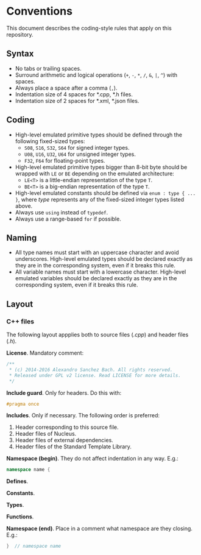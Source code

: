 Conventions
===========

This document describes the coding-style rules that apply on this repository.

## Syntax

* No tabs or trailing spaces.
* Surround arithmetic and logical operations (`+`, `-`, `*`, `/`, `&`, `|`, `^`) with spaces.
* Always place a space after a comma (`,`).
* Indentation size of 4 spaces for *.cpp, *.h files.
* Indentation size of 2 spaces for *.xml, *.json files.


## Coding

* High-level emulated primitive types should be defined through the following fixed-sized types:
    * `S08`, `S16`, `S32`, `S64` for signed integer types.
    * `U08`, `U16`, `U32`, `U64` for unsigned integer types.
    * `F32`, `F64` for floating-point types.
* High-level emulated primitive types bigger than 8-bit byte should be wrapped with `LE` or `BE` depending on the emulated architecture:
    * `LE<T>` is a little-endian representation of the type `T`.
    * `BE<T>` is a big-endian representation of the type `T`.
* High-level emulated constants should be defined via ```enum : type { ... }```, where _type_ represents any of the fixed-sized integer types listed above.
* Always use `using` instead of `typedef`.
* Always use a range-based `for` if possible.


## Naming

* All type names must start with an uppercase character and avoid underscores. High-level emulated types should be declared exactly as they are in the corresponding system, even if it breaks this rule.
* All variable names must start with a lowercase character. High-level emulated variables should be declared exactly as they are in the corresponding system, even if it breaks this rule.


## Layout

### C++ files

The following layout appplies both to source files (_.cpp_) and header files (_.h_).

__License__. Mandatory comment:
```cpp
/**
 * (c) 2014-2016 Alexandro Sanchez Bach. All rights reserved.
 * Released under GPL v2 license. Read LICENSE for more details.
 */
```

__Include guard__. Only for headers. Do this with:
```cpp
#pragma once
```

__Includes__. Only if necessary. The following order is preferred:

1. Header corresponding to this source file.
2. Header files of Nucleus.
3. Header files of external dependencies.
4. Header files of the Standard Template Library.

__Namespace (begin)__. They do not affect indentation in any way. E.g.:
```cpp
namespace name {
```

__Defines__.

__Constants__.

__Types__.

__Functions__.

__Namespace (end)__. Place in a comment what namespace are they closing. E.g.:
```cpp
}  // namespace name
```
